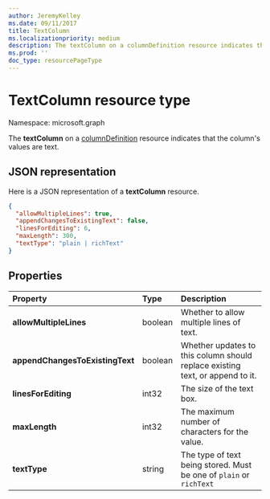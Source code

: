 ```yaml
---
author: JeremyKelley
ms.date: 09/11/2017
title: TextColumn
ms.localizationpriority: medium
description: The textColumn on a columnDefinition resource indicates that the column's values are text.
ms.prod: ''
doc_type: resourcePageType
---
```


# TextColumn resource type

Namespace: microsoft.graph

The **textColumn** on a [columnDefinition](columndefinition.md) resource indicates that the column's values are text.

## JSON representation

Here is a JSON representation of a **textColumn** resource.

<!-- { "blockType": "resource", "@odata.type": "microsoft.graph.textColumn" } -->

```json
{
  "allowMultipleLines": true,
  "appendChangesToExistingText": false,
  "linesForEditing": 6,
  "maxLength": 300,
  "textType": "plain | richText"
}
```

## Properties

| Property                        | Type    | Description                                                                   |
| :------------------------------ | :------ | :---------------------------------------------------------------------------- |
| **allowMultipleLines**          | boolean | Whether to allow multiple lines of text.                                      |
| **appendChangesToExistingText** | boolean | Whether updates to this column should replace existing text, or append to it. |
| **linesForEditing**             | int32   | The size of the text box.                                                     |
| **maxLength**                   | int32   | The maximum number of characters for the value.                               |
| **textType**                    | string  | The type of text being stored. Must be one of `plain` or `richText`           |

<!-- {
  "type": "#page.annotation",
  "description": "",
  "keywords": "",
  "section": "documentation",
  "suppressions": [
    "Warning: /api-reference/v1.0/resources/textcolumn.md:
      Found potential enums in resource example that weren't defined in a table:(plain,richText) are in resource, but () are in table"
  ],
  "tocPath": "Resources/TextColumn"
} -->
